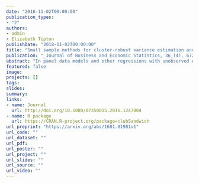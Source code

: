 ```yaml
---
date: "2018-11-02T00:00:00"
publication_types:
- "2"
authors:
- admin
- Elizabeth Tipton
publishDate: "2018-11-02T00:00:00"
title: "Small sample methods for cluster-robust variance estimation and hypothesis testing in fixed effects models"
publication: "_Journal of Business and Economic Statistics, 36_(4), 672--683"
abstract: "In panel data models and other regressions with unobserved effects, fixed effects estimation is often paired with cluster-robust variance estimation (CRVE) to account for heteroscedasticity and un-modeled dependence among the errors. Although asymptotically consistent, CRVE can be biased downward when the number of clusters is small, leading to hypothesis tests with rejection rates that are too high. More accurate tests can be constructed using bias-reduced linearization (BRL), which corrects the CRVE based on a working model, in conjunction with a Satterthwaite approximation for t-tests. We propose a generalization of BRL that can be applied in models with arbitrary sets of fixed effects, where the original BRL method is undefined, and describe how to apply the method when the regression is estimated after absorbing the fixed effects. We also propose a small-sample test for multiple-parameter hypotheses, which generalizes the Satterthwaite approximation for t-tests. In simulations covering a wide range of scenarios, we find that the conventional cluster-robust Wald test can severely over-reject while the proposed small-sample test maintains Type I error close to nominal levels. The proposed methods are implemented in an R package called clubSandwich. This article has online supplementary materials."
featured: false
image: 
projects: []
tags: 
slides: 
summary: 
links:
- name: Journal
  url: http://doi.org/10.1080/07350015.2016.1247004
- name: R package
  url: https://CRAN.R-project.org/package=clubSandwich
url_preprint: "https://arxiv.org/abs/1601.01981v1"
url_code: ""
url_dataset: ""
url_pdf: 
url_poster: ""
url_project: ""
url_slides: ""
url_source: ""
url_video: ""
---
```

